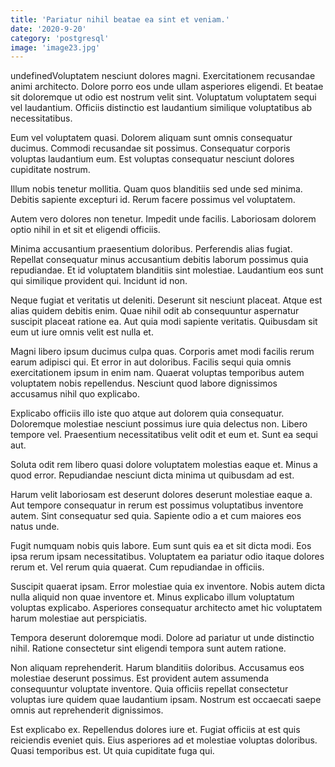```yaml
---
title: 'Pariatur nihil beatae ea sint et veniam.'
date: '2020-9-20'
category: 'postgresql'
image: 'image23.jpg'
---
```


undefinedVoluptatem nesciunt dolores magni. Exercitationem recusandae animi architecto. Dolore porro eos unde ullam asperiores eligendi. Et beatae sit doloremque ut odio est nostrum velit sint. Voluptatum voluptatem sequi vel laudantium. Officiis distinctio est laudantium similique voluptatibus ab necessitatibus.
 Eum vel voluptatem quasi. Dolorem aliquam sunt omnis consequatur ducimus. Commodi recusandae sit possimus. Consequatur corporis voluptas laudantium eum. Est voluptas consequatur nesciunt dolores cupiditate nostrum.
 Illum nobis tenetur mollitia. Quam quos blanditiis sed unde sed minima. Debitis sapiente excepturi id. Rerum facere possimus vel voluptatem.

Autem vero dolores non tenetur. Impedit unde facilis. Laboriosam dolorem optio nihil in et sit et eligendi officiis.
 Minima accusantium praesentium doloribus. Perferendis alias fugiat. Repellat consequatur minus accusantium debitis laborum possimus quia repudiandae. Et id voluptatem blanditiis sint molestiae. Laudantium eos sunt qui similique provident qui. Incidunt id non.
 Neque fugiat et veritatis ut deleniti. Deserunt sit nesciunt placeat. Atque est alias quidem debitis enim. Quae nihil odit ab consequuntur aspernatur suscipit placeat ratione ea. Aut quia modi sapiente veritatis. Quibusdam sit eum ut iure omnis velit est nulla et.

Magni libero ipsum ducimus culpa quas. Corporis amet modi facilis rerum earum adipisci qui. Et error in aut doloribus. Facilis sequi quia omnis exercitationem ipsum in enim nam. Quaerat voluptas temporibus autem voluptatem nobis repellendus. Nesciunt quod labore dignissimos accusamus nihil quo explicabo.
 Explicabo officiis illo iste quo atque aut dolorem quia consequatur. Doloremque molestiae nesciunt possimus iure quia delectus non. Libero tempore vel. Praesentium necessitatibus velit odit et eum et. Sunt ea sequi aut.
 Soluta odit rem libero quasi dolore voluptatem molestias eaque et. Minus a quod error. Repudiandae nesciunt dicta minima ut quibusdam ad est.

Harum velit laboriosam est deserunt dolores deserunt molestiae eaque a. Aut tempore consequatur in rerum est possimus voluptatibus inventore autem. Sint consequatur sed quia. Sapiente odio a et cum maiores eos natus unde.
 Fugit numquam nobis quis labore. Eum sunt quis ea et sit dicta modi. Eos ipsa rerum ipsam necessitatibus. Voluptatem ea pariatur odio itaque dolores rerum et. Vel rerum quia quaerat. Cum repudiandae in officiis.
 Suscipit quaerat ipsam. Error molestiae quia ex inventore. Nobis autem dicta nulla aliquid non quae inventore et. Minus explicabo illum voluptatum voluptas explicabo. Asperiores consequatur architecto amet hic voluptatem harum molestiae aut perspiciatis.

Tempora deserunt doloremque modi. Dolore ad pariatur ut unde distinctio nihil. Ratione consectetur sint eligendi tempora sunt autem ratione.
 Non aliquam reprehenderit. Harum blanditiis doloribus. Accusamus eos molestiae deserunt possimus. Est provident autem assumenda consequuntur voluptate inventore. Quia officiis repellat consectetur voluptas iure quidem quae laudantium ipsam. Nostrum est occaecati saepe omnis aut reprehenderit dignissimos.
 Est explicabo ex. Repellendus dolores iure et. Fugiat officiis at est quis reiciendis eveniet quis. Eius asperiores ad et molestiae voluptas doloribus. Quasi temporibus est. Ut quia cupiditate fuga qui.


